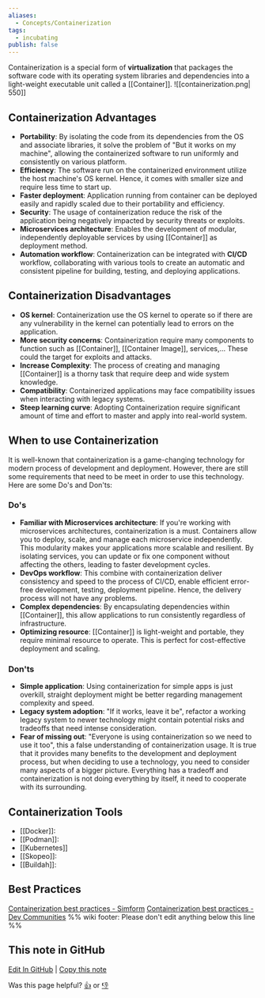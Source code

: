 ```yaml
---
aliases:
  - Concepts/Containerization
tags:
  - incubating
publish: false
---
```


Containerization is a special form of **virtualization** that packages the software code with its operating system libraries and dependencies into a light-weight executable unit called a [[Container]].
![[containerization.png| 550]]

## Containerization Advantages

- **Portability**: By isolating the code from its dependencies from the OS and associate libraries, it solve the problem of "But it works on my machine", allowing the containerized software to run uniformly and consistently on various platform.  
- **Efficiency**: The software run on the containerized environment utilize the host machine's OS kernel. Hence, it comes with smaller size and require less time to start up.
- **Faster deployment**: Application running from container can be deployed easily and rapidly scaled due to their portability and efficiency.    
- **Security**: The usage of containerization reduce the risk of the application being negatively impacted by security threats or exploits.
- **Microservices architecture**: Enables the development of modular, independently deployable services by using [[Container]] as deployment method.
- **Automation workflow**: Containerization can be integrated with **CI/CD** workflow, collaborating with various tools to create an automatic and consistent pipeline for building, testing, and deploying applications.

## Containerization Disadvantages

- **OS kernel**: Containerization use the OS kernel to operate so if there are any vulnerability in the kernel can potentially lead to errors on the application.
- **More security concerns**: Containerization require many components to function such as [[Container]], [[Container Image]], services,... These could the target for exploits and attacks.
- **Increase Complexity**: The process of creating and managing [[Container]] is a thorny task that require deep and wide system knowledge. 
- **Compatibility**: Containerized applications may face compatibility issues when interacting with legacy systems.
- **Steep learning curve**: Adopting Containerization require significant amount of time and effort to master and apply into real-world system.

## When to use Containerization

It is well-known that containerization is a game-changing technology for modern process of development and deployment. However, there are still some requirements that need to be meet in order to use this technology. Here are some Do's and Don'ts:

### Do's

- **Familiar with Microservices architecture**: If you're working with microservices architectures, containerization is a must. Containers allow you to deploy, scale, and manage each microservice independently. This modularity makes your applications more scalable and resilient. By isolating services, you can update or fix one component without affecting the others, leading to faster development cycles.
- **DevOps workflow**: This combine with containerization deliver consistency and speed to the process of CI/CD, enable efficient error-free development, testing, deployment pipeline. Hence, the delivery process will not have any problems.
- **Complex dependencies**: By encapsulating dependencies within [[Container]], this allow applications to run consistently regardless of infrastructure.
- **Optimizing resource**: [[Container]] is light-weight and portable, they require minimal resource to operate. This is perfect for cost-effective deployment and scaling.

### Don'ts

- **Simple application**: Using containerization for simple apps is just overkill, straight deployment might be better regarding management complexity and speed.
- **Legacy system adoption**: "If it works, leave it be", refactor a working legacy system to newer technology might contain potential risks and tradeoffs that need intense consideration.
- **Fear of missing out**: "Everyone is using containerization so we need to use it too", this a false understanding of containerization usage. It is true that it provides many benefits to the development and deployment process, but when deciding to use a technology, you need to consider many aspects of a bigger picture. Everything has a tradeoff and containerization is not doing everything by itself, it need to cooperate with its surrounding.

## Containerization Tools

- [[Docker]]: 
- [[Podman]]:
- [[Kubernetes]]
- [[Skopeo]]:
- [[Buildah]]: 

## Best Practices

[Containerization best practices - Simform](https://www.simform.com/blog/containerization-best-practices)
[Containerization best practices - Dev Communities](https://dev.to/aws-builders/the-art-of-creating-container-images-and-best-practices-3p9d)
%% wiki footer: Please don't edit anything below this line %%

## This note in GitHub

<span class="git-footer">[Edit In GitHub](https://github.dev/data-engineering-community/data-engineering-wiki/blob/main/Concepts/Containerization/Containerization.md "git-hub-edit-note") | [Copy this note](https://raw.githubusercontent.com/data-engineering-community/data-engineering-wiki/main/Concepts/Containerization/Containerization.md "git-hub-copy-note")</span>

<span class="git-footer">Was this page helpful?
[👍](https://tally.so/r/mOaxjk?rating=Yes&url=https://dataengineering.wiki/Concepts/Containerization/Containerization) or [👎](https://tally.so/r/mOaxjk?rating=No&url=https://dataengineering.wiki/Concepts/Containerization/Containerization)</span>
